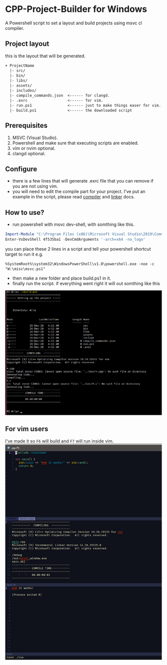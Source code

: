 # CPP-Project-Builder for Windows
A Powershell script to set a layout and build projects using msvc cl compiler.

## Project layout
this is the layout that will be generated.
```
+ ProjectName
  |- src/
  |- bin/
  |- libs/
  |- assets/
  |- includes/
  |- compile_commands.json  <------ for clangd.
  |- .exrc                  <------ for vim.
  |- run.ps1                <------ just to make things easer for vim.
  |- build.ps1              <------ the downloaded script
``` 
## Prerequisites
1. MSVC (Visual Studio).
1. Powershell and make sure that executing scripts are enabled.
1. vim or nvim optional.
1. clangd optional.

## Configure
- there is a few lines that will generate .exrc file that you can remove if you are not using vim.
- you will need to edit the compile part for your project. I've put an example in the script, please read [compiler](https://docs.microsoft.com/en-us/cpp/build/reference/compiler-options-listed-by-category?view=msvc-160) and [linker](https://docs.microsoft.com/en-us/cpp/build/reference/linker-options?view=msvc-160) docs.

## How to use?
- run powershell with msvc dev-shell, with somthing like this.
```PowerShell
Import-Module "C:\Program Files (x86)\Microsoft Visual Studio\2019\Community\Common7\Tools\Microsoft.VisualStudio.DevShell.dll"
Enter-VsDevShell 4f535ba1 -DevCmdArguments '-arch=x64 -no_logo'
```
  you can place these 2 lines in a script and tell your powershell shortcut target to run it e.g.
```
%SystemRoot%\system32\WindowsPowerShell\v1.0\powershell.exe -noe -c "W:\misc\msvc.ps1"
```
- then make a new folder and place build.ps1 in it.
- finally run the script. if everything went right it will out somthing like this

![](build-output.png)

## For vim users
I've made it so `F6` will build and `F7` will run inside vim.
![](buildNrun.png)
